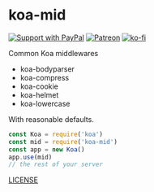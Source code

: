 # koa-mid

[![Support with PayPal](https://img.shields.io/badge/paypal-donate-yellow.png)](https://paypal.me/zacanger) [![Patreon](https://img.shields.io/badge/patreon-donate-yellow.svg)](https://www.patreon.com/zacanger) [![ko-fi](https://img.shields.io/badge/donate-KoFi-yellow.svg)](https://ko-fi.com/U7U2110VB)

Common Koa middlewares

* koa-bodyparser
* koa-compress
* koa-cookie
* koa-helmet
* koa-lowercase

With reasonable defaults.

```javascript
const Koa = require('koa')
const mid = require('koa-mid')
const app = new Koa()
app.use(mid)
// the rest of your server
```

[LICENSE](./LICENSE.md)
